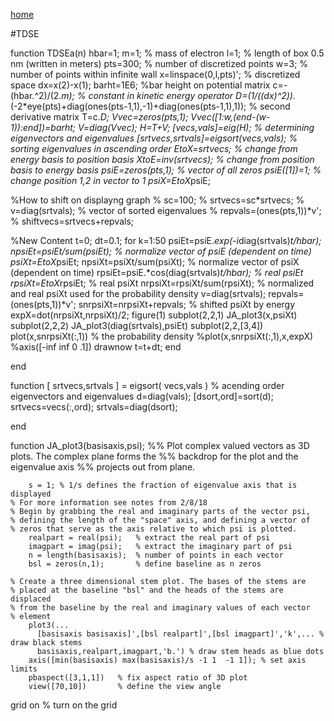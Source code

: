 [home](/README.md)

#TDSE 

function TDSEa(n)
hbar=1;
m=1; % mass of electron
l=1; % length of box 0.5 nm (written in meters)
pts=300; % number of discretized points
w=3; % number of points within infinite wall
x=linspace(0,l,pts)'; % discretized space
dx=x(2)-x(1);
barht=1E6; %bar height on potential matrix
c=-(hbar.^2)/(2.*m); % constant in kinetic energy operator
D=(1/((dx)^2)).*(-2*eye(pts)+diag(ones(pts-1,1),-1)+diag(ones(pts-1,1),1)); % second derivative matrix
T=c.*D;
Vvec=zeros(pts,1);
Vvec([1:w,(end-(w-1)):end])=barht;
V=diag(Vvec);
H=T+V;
[vecs,vals]=eig(H); % determining eigenvectors and eigenvalues
[srtvecs,srtvals]=eigsort(vecs,vals); % sorting eigenvalues in ascending order
EtoX=srtvecs; % change from energy basis to position basis
XtoE=inv(srtvecs); % change from position basis to energy basis
psiE=zeros(pts,1); % vector of all zeros
psiE([1])=1; % change position 1,2 in vector to 1
psiX=EtoX*psiE;

%How to shift on displayng graph
% sc=100; 
% srtvecs=sc*srtvecs;
% v=diag(srtvals); % vector of sorted eigenvalues
% repvals=(ones(pts,1))*v';
% shiftvecs=srtvecs+repvals;

%New Content
t=0; dt=0.1;
for k=1:50
    psiEt=psiE.*exp(-i*diag(srtvals)*t/hbar);
    npsiEt=psiEt/sum(psiEt); % normalize vector of psiE (dependent on time)
    psiXt=EtoX*psiEt;
    npsiXt=psiXt/sum(psiXt); % normalize vector of psiX (dependent on time)
    rpsiEt=psiE.*cos(diag(srtvals)*t/hbar); % real psiEt
    rpsiXt=EtoX*rpsiEt; % real psiXt
    nrpsiXt=rpsiXt/sum(rpsiXt); % normalized and real psiXt used for the probability density
    v=diag(srtvals);
    repvals=(ones(pts,1))*v';
    snrpsiXt=nrpsiXt+repvals; % shifted psiXt by energy
    expX=dot(nrpsiXt,nrpsiXt)/2;
    figure(1)
    subplot(2,2,1)
    JA_plot3(x,psiXt)
    subplot(2,2,2)
    JA_plot3(diag(srtvals),psiEt)
    subplot(2,2,[3,4])
    plot(x,snrpsiXt(:,1)) % the probability density
    %plot(x,snrpsiXt(:,1),x,expX)  
    %axis([-inf inf 0 .1])
    drawnow
    t=t+dt;
end

end

function [ srtvecs,srtvals ] = eigsort( vecs,vals ) % acending order eigenvectors and eigenvalues
d=diag(vals);
[dsort,ord]=sort(d);
srtvecs=vecs(:,ord);
srtvals=diag(dsort);

end

function JA_plot3(basisaxis,psi);
%% Plot complex valued vectors as 3D plots. The complex plane forms the
%% backdrop for the plot and the eigenvalue axis
%% projects out from plane.
        
        s = 1; % 1/s defines the fraction of eigenvalue axis that is displayed
    % For more information see notes from 2/8/18    
    % Begin by grabbing the real and imaginary parts of the vector psi,
    % defining the length of the "space" axis, and defining a vector of 
    % zeros that serve as the axis relative to which psi is plotted.
        realpart = real(psi);   % extract the real part of psi
        imagpart = imag(psi);   % extract the imaginary part of psi
        n = length(basisaxis);  % number of points in each vector
        bsl = zeros(n,1);       % define baseline as n zeros

    % Create a three dimensional stem plot. The bases of the stems are 
    % placed at the baseline "bsl" and the heads of the stems are displaced
    % from the baseline by the real and imaginary values of each vector
    % element
        plot3(...
          [basisaxis basisaxis]',[bsl realpart]',[bsl imagpart]','k',... % draw black stems
          basisaxis,realpart,imagpart,'b.') % draw stem heads as blue dots
        axis([min(basisaxis) max(basisaxis)/s -1 1  -1 1]); % set axis limits
        pbaspect([3,1,1])   % fix aspect ratio of 3D plot
        view([70,10])       % define the view angle
grid on             % turn on the grid
